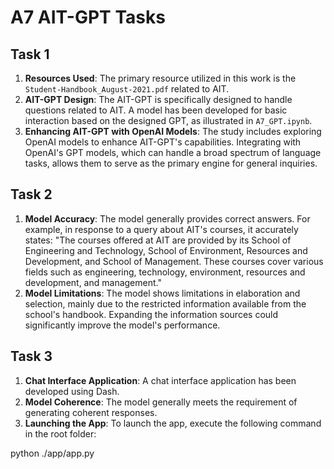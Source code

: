 # A7 AIT-GPT Tasks

## Task 1
1. **Resources Used**: The primary resource utilized in this work is the `Student-Handbook_August-2021.pdf` related to AIT.
2. **AIT-GPT Design**: The AIT-GPT is specifically designed to handle questions related to AIT. A model has been developed for basic interaction based on the designed GPT, as illustrated in `A7_GPT.ipynb`.
3. **Enhancing AIT-GPT with OpenAI Models**: The study includes exploring OpenAI models to enhance AIT-GPT's capabilities. Integrating with OpenAI's GPT models, which can handle a broad spectrum of language tasks, allows them to serve as the primary engine for general inquiries.

## Task 2
1. **Model Accuracy**: The model generally provides correct answers. For example, in response to a query about AIT's courses, it accurately states: "The courses offered at AIT are provided by its School of Engineering and Technology, School of Environment, Resources and Development, and School of Management. These courses cover various fields such as engineering, technology, environment, resources and development, and management."
2. **Model Limitations**: The model shows limitations in elaboration and selection, mainly due to the restricted information available from the school's handbook. Expanding the information sources could significantly improve the model's performance.

## Task 3
1. **Chat Interface Application**: A chat interface application has been developed using Dash.
2. **Model Coherence**: The model generally meets the requirement of generating coherent responses.
3. **Launching the App**: To launch the app, execute the following command in the root folder:

python ./app/app.py